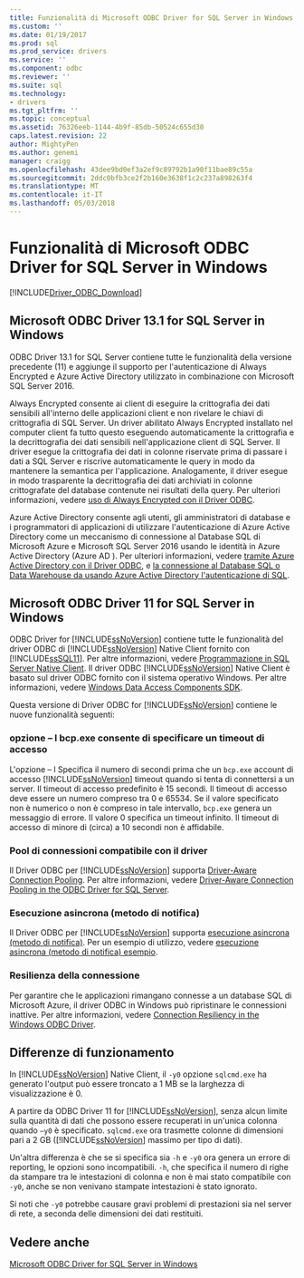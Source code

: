 ```yaml
---
title: Funzionalità di Microsoft ODBC Driver for SQL Server in Windows | Documenti Microsoft
ms.custom: ''
ms.date: 01/19/2017
ms.prod: sql
ms.prod_service: drivers
ms.service: ''
ms.component: odbc
ms.reviewer: ''
ms.suite: sql
ms.technology:
- drivers
ms.tgt_pltfrm: ''
ms.topic: conceptual
ms.assetid: 76326eeb-1144-4b9f-85db-50524c655d30
caps.latest.revision: 22
author: MightyPen
ms.author: genemi
manager: craigg
ms.openlocfilehash: 43dee9bd0ef3a2ef9c89792b1a90f11bae89c55a
ms.sourcegitcommit: 2ddc0bfb3ce2f2b160e3638f1c2c237a898263f4
ms.translationtype: MT
ms.contentlocale: it-IT
ms.lasthandoff: 05/03/2018
---
```

# <a name="features-of-the-microsoft-odbc-driver-for-sql-server-on-windows"></a>Funzionalità di Microsoft ODBC Driver for SQL Server in Windows
[!INCLUDE[Driver_ODBC_Download](../../../includes/driver_odbc_download.md)]

    
## <a name="microsoft-odbc-driver-131-for-sql-server-on-windows"></a>Microsoft ODBC Driver 13.1 for SQL Server in Windows

ODBC Driver 13.1 for SQL Server contiene tutte le funzionalità della versione precedente (11) e aggiunge il supporto per l'autenticazione di Always Encrypted e Azure Active Directory utilizzato in combinazione con Microsoft SQL Server 2016.  
  
Always Encrypted consente ai client di eseguire la crittografia dei dati sensibili all'interno delle applicazioni client e non rivelare le chiavi di crittografia di SQL Server. Un driver abilitato Always Encrypted installato nel computer client fa tutto questo eseguendo automaticamente la crittografia e la decrittografia dei dati sensibili nell'applicazione client di SQL Server. Il driver esegue la crittografia dei dati in colonne riservate prima di passare i dati a SQL Server e riscrive automaticamente le query in modo da mantenere la semantica per l'applicazione. Analogamente, il driver esegue in modo trasparente la decrittografia dei dati archiviati in colonne crittografate del database contenute nei risultati della query. Per ulteriori informazioni, vedere [uso di Always Encrypted con il Driver ODBC](../../../connect/odbc/using-always-encrypted-with-the-odbc-driver.md).
 
Azure Active Directory consente agli utenti, gli amministratori di database e i programmatori di applicazioni di utilizzare l'autenticazione di Azure Active Directory come un meccanismo di connessione al Database SQL di Microsoft Azure e Microsoft SQL Server 2016 usando le identità in Azure Active Directory (Azure AD ). Per ulteriori informazioni, vedere [tramite Azure Active Directory con il Driver ODBC](../../../connect/odbc/using-azure-active-directory.md), e [la connessione al Database SQL o Data Warehouse da usando Azure Active Directory l'autenticazione di SQL](https://azure.microsoft.com/en-us/documentation/articles/sql-database-aad-authentication/).   
  
## <a name="microsoft-odbc-driver-11-for-sql-server-on-windows"></a>Microsoft ODBC Driver 11 for SQL Server in Windows  

ODBC Driver for [!INCLUDE[ssNoVersion](../../../includes/ssnoversion_md.md)] contiene tutte le funzionalità del driver ODBC di [!INCLUDE[ssNoVersion](../../../includes/ssnoversion_md.md)] Native Client fornito con [!INCLUDE[ssSQL11](../../../includes/sssql11_md.md)]. Per altre informazioni, vedere [Programmazione in SQL Server Native Client](http://msdn.microsoft.com/library/ms130892.aspx). Il driver ODBC [!INCLUDE[ssNoVersion](../../../includes/ssnoversion_md.md)] Native Client è basato sul driver ODBC fornito con il sistema operativo Windows. Per altre informazioni, vedere [Windows Data Access Components SDK](http://msdn.microsoft.com/library/aa968814(VS.85).aspx).  
  
Questa versione di Driver ODBC for [!INCLUDE[ssNoVersion](../../../includes/ssnoversion_md.md)] contiene le nuove funzionalità seguenti:  
  
### <a name="bcpexe-l-option-for-specifying-a-login-timeout"></a>opzione – l bcp.exe consente di specificare un timeout di accesso
 
L'opzione – l Specifica il numero di secondi prima che un `bcp.exe` account di accesso [!INCLUDE[ssNoVersion](../../../includes/ssnoversion_md.md)] timeout quando si tenta di connettersi a un server. Il timeout di accesso predefinito è 15 secondi. Il timeout di accesso deve essere un numero compreso tra 0 e 65534. Se il valore specificato non è numerico o non è compreso in tale intervallo, `bcp.exe` genera un messaggio di errore. Il valore 0 specifica un timeout infinito. Il timeout di accesso di minore di (circa) a 10 secondi non è affidabile.  
  
### <a name="driver-aware-connection-pooling"></a>Pool di connessioni compatibile con il driver  
Il Driver ODBC per [!INCLUDE[ssNoVersion](../../../includes/ssnoversion_md.md)] supporta [Driver-Aware Connection Pooling](http://msdn.microsoft.com/library/hh405031(VS.85).aspx). Per altre informazioni, vedere [Driver-Aware Connection Pooling in the ODBC Driver for SQL Server](../../../connect/odbc/windows/driver-aware-connection-pooling-in-the-odbc-driver-for-sql-server.md).  
  
### <a name="asynchronous-execution-notification-method"></a>Esecuzione asincrona (metodo di notifica)  
Il Driver ODBC per [!INCLUDE[ssNoVersion](../../../includes/ssnoversion_md.md)] supporta [esecuzione asincrona (metodo di notifica)](http://msdn.microsoft.com/library/hh405038(VS.85).aspx). Per un esempio di utilizzo, vedere [esecuzione asincrona &#40;metodo di notifica&#41; esempio](../../../connect/odbc/windows/asynchronous-execution-notification-method-sample.md).  
  
### <a name="connection-resiliency"></a>Resilienza della connessione
Per garantire che le applicazioni rimangano connesse a un database SQL di Microsoft Azure, il driver ODBC in Windows può ripristinare le connessioni inattive. Per altre informazioni, vedere [Connection Resiliency in the Windows ODBC Driver](../../../connect/odbc/windows/connection-resiliency-in-the-windows-odbc-driver.md).  
  
## <a name="behavior-changes"></a>Differenze di funzionamento

In [!INCLUDE[ssNoVersion](../../../includes/ssnoversion_md.md)] Native Client, il `-y0` opzione `sqlcmd.exe` ha generato l'output può essere troncato a 1 MB se la larghezza di visualizzazione è 0.
  
A partire da ODBC Driver 11 for [!INCLUDE[ssNoVersion](../../../includes/ssnoversion_md.md)], senza alcun limite sulla quantità di dati che possono essere recuperati in un'unica colonna quando `–y0` è specificato. `sqlcmd.exe` ora trasmette colonne di dimensioni pari a 2 GB ([!INCLUDE[ssNoVersion](../../../includes/ssnoversion_md.md)] massimo per tipo di dati).  
  
Un'altra differenza è che se si specifica sia `-h` e `-y0` ora genera un errore di reporting, le opzioni sono incompatibili. `-h`, che specifica il numero di righe da stampare tra le intestazioni di colonna e non è mai stato compatibile con `-y0`, anche se non venivano stampate intestazioni è stato ignorato.
  
Si noti che `-y0` potrebbe causare gravi problemi di prestazioni sia nel server di rete, a seconda delle dimensioni dei dati restituiti.

## <a name="see-also"></a>Vedere anche  
[Microsoft ODBC Driver for SQL Server in Windows](../../../connect/odbc/windows/microsoft-odbc-driver-for-sql-server-on-windows.md)  

